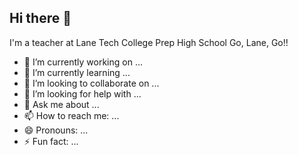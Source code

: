 ## Hi there 👋

<!--
**raberg1/raberg1** is a ✨ _special_ ✨ repository because its `README.md` (this file) appears on your GitHub profile.

Here are some ideas to get you started:
-->

I'm a teacher at Lane Tech College Prep High School
Go, Lane, Go!!

- 🔭 I’m currently working on ...
- 🌱 I’m currently learning ...
- 👯 I’m looking to collaborate on ...
- 🤔 I’m looking for help with ...
- 💬 Ask me about ...
- 📫 How to reach me: ...
- 😄 Pronouns: ...
- ⚡ Fun fact: ...

